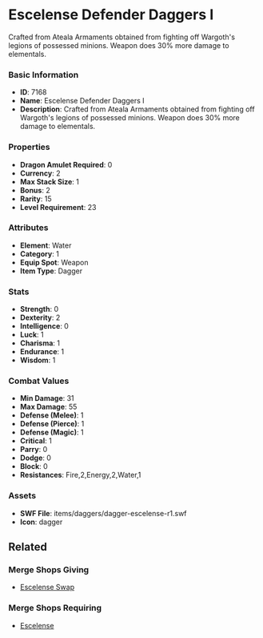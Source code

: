 # Escelense Defender Daggers I

Crafted from Ateala Armaments obtained from fighting off Wargoth's legions of possessed minions. Weapon does 30% more damage to elementals.

### Basic Information

- **ID**: 7168
- **Name**: Escelense Defender Daggers I
- **Description**: Crafted from Ateala Armaments obtained from fighting off Wargoth&#039;s legions of possessed minions. Weapon does 30% more damage to elementals.

### Properties

- **Dragon Amulet Required**: 0
- **Currency**: 2
- **Max Stack Size**: 1
- **Bonus**: 2
- **Rarity**: 15
- **Level Requirement**: 23

### Attributes

- **Element**: Water
- **Category**: 1
- **Equip Spot**: Weapon
- **Item Type**: Dagger

### Stats

- **Strength**: 0
- **Dexterity**: 2
- **Intelligence**: 0
- **Luck**: 1
- **Charisma**: 1
- **Endurance**: 1
- **Wisdom**: 1

### Combat Values

- **Min Damage**: 31
- **Max Damage**: 55
- **Defense (Melee)**: 1
- **Defense (Pierce)**: 1
- **Defense (Magic)**: 1
- **Critical**: 1
- **Parry**: 0
- **Dodge**: 0
- **Block**: 0
- **Resistances**: Fire,2,Energy,2,Water,1

### Assets

- **SWF File**: items/daggers/dagger-escelense-r1.swf
- **Icon**: dagger

## Related

### Merge Shops Giving

- [Escelense Swap](../merge-shops/418-escelense-swap.md)

### Merge Shops Requiring

- [Escelense](../merge-shops/115-escelense.md)

